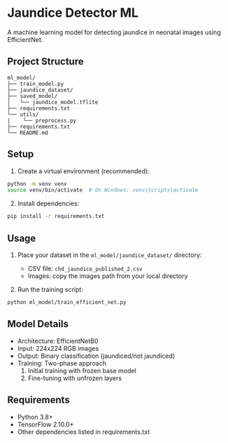 # Jaundice Detector ML

A machine learning model for detecting jaundice in neonatal images using EfficientNet.

## Project Structure

```
ml_model/
├── train_model.py
├── jaundice_dataset/
├── saved_model/
│   └── jaundice_model.tflite
├── requirements.txt
└── utils/
|    └── preprocess.py
├── requirements.txt
└── README.md
```

## Setup

1. Create a virtual environment (recommended):

```bash
python -m venv venv
source venv/bin/activate  # On Windows: venv\Scripts\activate
```

2. Install dependencies:

```bash
pip install -r requirements.txt
```

## Usage

1. Place your dataset in the `ml_model/jaundice_dataset/` directory:

   - CSV file: `chd_jaundice_published_2.csv`
   - Images: copy the images path from your local directory

2. Run the training script:

```bash
python ml_model/train_efficient_net.py
```

## Model Details

- Architecture: EfficientNetB0
- Input: 224x224 RGB images
- Output: Binary classification (jaundiced/not jaundiced)
- Training: Two-phase approach
  1. Initial training with frozen base model
  2. Fine-tuning with unfrozen layers

## Requirements

- Python 3.8+
- TensorFlow 2.10.0+
- Other dependencies listed in requirements.txt
